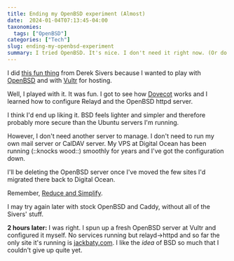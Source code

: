 ```yaml
---
title: Ending my OpenBSD experiment (Almost)
date:  2024-01-04T07:13:45-04:00
taxonomies:
  tags: ["OpenBSD"]
categories: ["Tech"]
slug: ending-my-openbsd-experiment
summary: I tried OpenBSD. It's nice. I don't need it right now. (Or do I?)
---
```


I did [this fun thing](/journal/2023/12/29/running-an-openbsd-server) from Derek Sivers because I wanted to play with [OpenBSD](https://www.openbsdfoundation.org) and with [Vultr](https://www.vultr.com/) for hosting.

Well, I played with it. It was fun. I got to see how [Dovecot](https://dovecot.org/) works and I learned how to configure Relayd and the OpenBSD httpd server.

I think I'd end up liking it. BSD feels lighter and simpler and therefore probably more secure than the Ubuntu servers I'm running. 

However, I don't need another server to manage. I don't need to run my own mail server or CalDAV server. My VPS at Digital Ocean has been running (::knocks wood::) smoothly for years and I've got the configuration down. 

I'll be deleting the OpenBSD server once I've moved the few sites I'd migrated there back to Digital Ocean. 

Remember, [Reduce and Simplify](/journal/2023/12/31/reduce-and-simplify).

I may try again later with stock OpenBSD and Caddy, without all of the Sivers' stuff.

**2 hours later:** I was right. I spun up a fresh OpenBSD server at Vultr and configured it myself. No services running but relayd->httpd and so far the only site it's running is [jackbaty.com](https://jackbaty.com). I like the *idea* of BSD so much that I couldn't give up quite yet.
